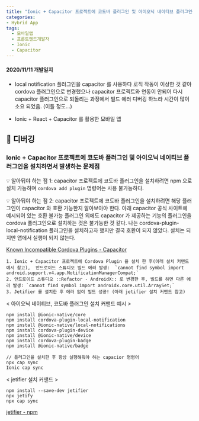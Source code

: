```yaml
---
title: "Ionic + Capacitor 프로젝트에 코도바 플러그인 및 아이오닉 네이티브 플러그인을 설치하면서 발생하는 문제점"
categories:
- Hybrid App
tags:
  - 모바일앱
  - 프론트엔드개발자 
  - Ionic
  - Capacitor
---
```


#### 2020/11/11 개발일지
* local notification 플러그인을 capacitor 를 사용하다 로직 작동이 이상한 것 같아 cordova 플러그인으로 변경했으나 capacitor 프로젝트와 연동이 안되어 다시 capacitor 플러그인으로 되돌리는 과정에서 빌드 에러 디버깅 하느라 시간이 많이 소요 되었음. (이틀 정도…)

* Ionic + React + Capacitor  를 활용한 모바일 앱


## 🐞 디버깅

### Ionic + Capacitor 프로젝트에 코도바 플러그인 및 아이오닉 네이티브 플러그인을 설치하면서 발생하는 문제점

💡 알아둬야 하는 점 1: capacitor 프로젝트에 코도바 플러그인을 설치하려면 npm 으로 설치 가능하며 `cordova add plugin` 명령어는 사용 불가능하다.

💡 알아둬야 하는 점 2: capacitor 프로젝트에 코도바 플러그인을 설치하려면 해당 플러그인이 capacitor 와 호환 가능한지 알아보아야 한다. 아래 capacitor 공식 사이트에 예시되어 있는 호환 불가능 플러그인 외에도 capacitor 가 제공하는 기능의 플러그인을 cordova 플러그인으로 설치하는 것은 불가능한 것 같다. 나는 cordova-plugin-local-notification 플러그인을 설치하고자 했지만 결국 호환이 되지 않았다. 설치는 되지만 앱에서 실행이 되지 않는다.

[Known Incompatible Cordova Plugins - Capacitor](https://capacitorjs.com/docs/cordova/known-incompatible-plugins)

	1. Ionic + Capacitor 프로젝트에 Cordova Plugin 을 설치 한 후(아래 설치 커맨드 예시 참고),  안드로이드 스튜디오 빌드 에러 발생:  `cannot find symbol import android.support.v4.app.NotificationManagerCompat;`
	2. 안드로이드 스튜디오 ::Refactor - AndroidX:: 로 변경한 후, 빌드를 하면 다른 에러 발생: `cannot find symbol import androidx.core.util.ArraySet;`
	3. Jetifier 를 설치한 후 에러 없이 빌드 성공! (아래 jetifier 설치 커맨드 참고)
	
< 아이오닉 네이티브, 코도바 플러그인 설치 커맨드 예시 >
```
npm install @ionic-native/core
npm install cordova-plugin-local-notification
npm install @ionic-native/local-notifications
npm install cordova-plugin-device
npm install @ionic-native/device
npm install cordova-plugin-badge
npm install @ionic-native/badge

// 플러그인을 설치한 후 항상 실행해줘야 하는 capacior 명령어
npx cap sync
Ionic cap sync
```

< jetifier 설치 커맨드 >
```
npm install --save-dev jetifier
npx jetify
npx cap sync
```

[jetifier  -  npm](https://www.npmjs.com/package/jetifier)
